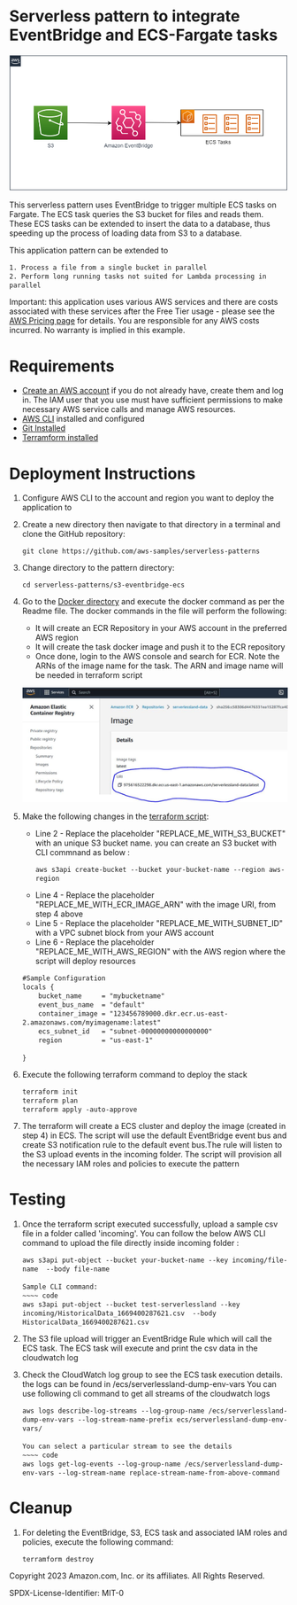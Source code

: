 # Serverless pattern to integrate EventBridge and ECS-Fargate tasks

![Serverless Pattern Architecture](s3-eb-ecs.png)

This serverless pattern uses EventBridge to trigger multiple ECS tasks on Fargate. The ECS task queries the S3 bucket for files and reads them. These ECS tasks can be extended to insert the data to a database, thus speeding up the process of loading data from S3 to a database.

This application pattern can be extended to

    1. Process a file from a single bucket in parallel
    2. Perform long running tasks not suited for Lambda processing in parallel

Important: this application uses various AWS services and there are costs associated with these services after the Free Tier usage - please see the [AWS Pricing page](https://aws.amazon.com/pricing) for details. You are responsible for any AWS costs incurred. No warranty is implied in this example.

# Requirements

- [Create an AWS account](https://aws.amazon.com) if you do not already have, create them and log in. The IAM user that you use must have sufficient permissions to make necessary AWS service calls and manage AWS resources.
- [AWS CLI](https://docs.aws.amazon.com/cli/latest/userguide/getting-started-install.html) installed and configured
- [Git Installed](https://git-scm.com/book/en/v2/Getting-Started-Installing-Git)
- [Terramform installed](https://www.terraform.io/)

# Deployment Instructions

1. Configure AWS CLI to the account and region you want to deploy the application to

2. Create a new directory then navigate to that directory in a terminal and clone the GitHub repository:
    ~~~ code
    git clone https://github.com/aws-samples/serverless-patterns
    
3. Change directory to the pattern directory:
    ~~~ code
    cd serverless-patterns/s3-eventbridge-ecs
    
4. Go to the [Docker directory](src/docker/README.md) and execute the docker command as per the Readme file. The docker commands in the file will perform the following:
    - It will create an ECR Repository in your AWS account in the preferred AWS region
    - It will create the task docker image and push it to the ECR repository
    - Once done, login to the AWS console and search for ECR. Note the ARNs of the image name for the task. The ARN and image name will be needed in terraform script

    ![ECR Image ARN](ecr-task-uri.JPG)

5. Make the following changes in the [terraform script](pattern_s3_eb_ecs.tf):
    - Line 2 - Replace the placeholder "REPLACE_ME_WITH_S3_BUCKET" with an unique S3 bucket name. you can create an S3 bucket with CLI commnand as below :
        ~~~ code
        aws s3api create-bucket --bucket your-bucket-name --region aws-region

    - Line 4 - Replace the placeholder "REPLACE_ME_WITH_ECR_IMAGE_ARN" with the image URI, from step 4 above
    - Line 5 - Replace the placeholder "REPLACE_ME_WITH_SUBNET_ID" with a VPC subnet block from your AWS account
    - Line 6 - Replace the placeholder "REPLACE_ME_WITH_AWS_REGION" with the AWS region where the script will deploy resources

    ~~~~ code
    #Sample Configuration
    locals {
        bucket_name     = "mybucketname"
        event_bus_name  = "default"
        container_image = "123456789000.dkr.ecr.us-east-2.amazonaws.com/myimagename:latest"
        ecs_subnet_id   = "subnet-00000000000000000"
        region          = "us-east-1"

    }

6. Execute the following terraform command to deploy the stack

    ~~~~ code
    terraform init
    terraform plan
    terraform apply -auto-approve

7. The terraform will create a ECS cluster and deploy the image (created in step 4) in ECS. The script will use the default EventBridge event bus and create S3 notification rule to the default event bus.The rule will listen to the S3 upload events in the incoming folder. The script will provision all the necessary IAM roles and policies to execute the pattern

# Testing

1. Once the terraform script executed successfully, upload a sample csv file in a folder called 'incoming'.
   You can follow the below AWS CLI command to upload the file directly inside incoming folder :
   ~~~~ code
   aws s3api put-object --bucket your-bucket-name --key incoming/file-name  --body file-name

   Sample CLI command:
   ~~~~ code
   aws s3api put-object --bucket test-serverlessland --key incoming/HistoricalData_1669400287621.csv  --body HistoricalData_1669400287621.csv

2. The S3 file upload will trigger an EventBridge Rule which will call the ECS task. The ECS task will execute and print the csv data in the cloudwatch log

3. Check the CloudWatch log group to see the ECS task execution details. the logs can be found in /ecs/serverlessland-dump-env-vars
   You can use following cli command to get all streams of the cloudwatch logs
   ~~~~ code
   aws logs describe-log-streams --log-group-name /ecs/serverlessland-dump-env-vars --log-stream-name-prefix ecs/serverlessland-dump-env-vars/

   You can select a particular stream to see the details
   ~~~~ code
   aws logs get-log-events --log-group-name /ecs/serverlessland-dump-env-vars --log-stream-name replace-stream-name-from-above-command

# Cleanup

1. For deleting the EventBridge, S3, ECS task and associated IAM roles and policies, execute the following command:

    ~~~ code
    terramform destroy
    
Copyright 2023 Amazon.com, Inc. or its affiliates. All Rights Reserved.

SPDX-License-Identifier: MIT-0
